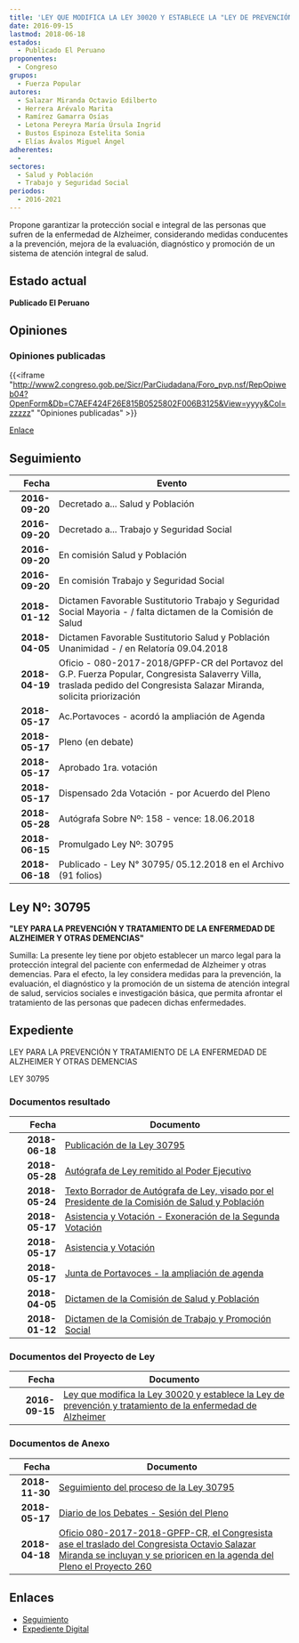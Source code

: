 ```yaml
---
title: 'LEY QUE MODIFICA LA LEY 30020 Y ESTABLECE LA "LEY DE PREVENCIÓN Y TRATAMAIENTO DE LA ENFERMEDAD DE ALZHEIMER"'
date: 2016-09-15
lastmod: 2018-06-18
estados: 
  - Publicado El Peruano
proponentes: 
  - Congreso
grupos: 
  - Fuerza Popular
autores: 
  - Salazar Miranda Octavio Edilberto
  - Herrera Arévalo Marita
  - Ramírez Gamarra Osías
  - Letona Pereyra María Úrsula Ingrid
  - Bustos Espinoza Estelita Sonia
  - Elías Ávalos Miguel Ángel
adherentes: 
  - 
sectores: 
  - Salud y Población
  - Trabajo y Seguridad Social
periodos: 
  - 2016-2021
---
```


Propone garantizar la protección social e integral de las personas que sufren de la enfermedad de Alzheimer, considerando medidas conducentes a la prevención, mejora de la evaluación, diagnóstico y promoción de un sistema de atención integral de salud.


## Estado actual

**Publicado El Peruano**

## Opiniones

### Opiniones publicadas

{{<iframe "http://www2.congreso.gob.pe/Sicr/ParCiudadana/Foro_pvp.nsf/RepOpiweb04?OpenForm&Db=C7AEF424F26E815B0525802F006B3125&View=yyyy&Col=zzzzz" "Opiniones publicadas" >}}

[Enlace](http://www2.congreso.gob.pe/Sicr/ParCiudadana/Foro_pvp.nsf/RepOpiweb04?OpenForm&Db=C7AEF424F26E815B0525802F006B3125&View=yyyy&Col=zzzzz)

## Seguimiento

| Fecha | Evento |
|------:|--------|
| **2016-09-20** | Decretado a... Salud y Población|
| **2016-09-20** | Decretado a... Trabajo y Seguridad Social|
| **2016-09-20** | En comisión Salud y Población|
| **2016-09-20** | En comisión Trabajo y Seguridad Social|
| **2018-01-12** | Dictamen Favorable Sustitutorio Trabajo y Seguridad Social Mayoria - / falta dictamen de la Comisión de Salud|
| **2018-04-05** | Dictamen Favorable Sustitutorio Salud y Población Unanimidad - / en Relatoría 09.04.2018|
| **2018-04-19** | Oficio - 080-2017-2018/GPFP-CR del Portavoz del G.P. Fuerza Popular, Congresista Salaverry Villa, traslada pedido del Congresista Salazar Miranda, solicita priorización|
| **2018-05-17** | Ac.Portavoces - acordó la ampliación de Agenda|
| **2018-05-17** | Pleno (en debate)|
| **2018-05-17** | Aprobado 1ra. votación|
| **2018-05-17** | Dispensado 2da Votación - por Acuerdo del Pleno|
| **2018-05-28** | Autógrafa Sobre Nº: 158 - vence: 18.06.2018|
| **2018-06-15** | Promulgado Ley Nº: 30795|
| **2018-06-18** | Publicado - Ley N° 30795/ 05.12.2018 en el Archivo (91 folios)|

## Ley Nº: 30795

**"LEY PARA LA PREVENCIÓN Y TRATAMIENTO DE LA ENFERMEDAD DE ALZHEIMER Y OTRAS DEMENCIAS"**

Sumilla: La presente ley tiene por objeto establecer un marco legal para la protección integral del paciente con enfermedad de Alzheimer y otras demencias. Para el efecto, la ley considera medidas para la prevención, la evaluación, el diagnóstico y la promoción de un sistema de atención integral de salud, servicios sociales e investigación básica, que permita afrontar el tratamiento de las personas que padecen dichas enfermedades.


## Expediente

LEY PARA LA PREVENCIÓN Y TRATAMIENTO DE LA ENFERMEDAD DE ALZHEIMER Y OTRAS DEMENCIAS

LEY 30795


### Documentos resultado

| Fecha | Documento |
|------:|--------|
| **2018-06-18** | [Publicación de la Ley 30795](http://www.leyes.congreso.gob.pe/Documentos/2016_2021/ADLP/Normas_Legales/30795-LEY.pdf) |
| **2018-05-28** | [Autógrafa de Ley remitido al Poder Ejecutivo](http://www.leyes.congreso.gob.pe/Documentos/2016_2021/ADLP/Texto_Aprobado/AU0026020180528.pdf) |
| **2018-05-24** | [Texto Borrador de Autógrafa de Ley, visado por el Presidente de la Comisión de Salud y Población](http://www.leyes.congreso.gob.pe/Documentos/2016_2021/Texto_Borrador_de_Autografa/BAU00260_20180524.pdf) |
| **2018-05-17** | [Asistencia y Votación - Exoneración de la Segunda Votación](http://www.leyes.congreso.gob.pe/Documentos/2016_2021/Asistencia_y_Votacion/Proyectos_de_Ley/Exoneracion_de_Segunda_Votacion/ESV00260_20180517.pdf) |
| **2018-05-17** | [Asistencia y Votación](http://www.leyes.congreso.gob.pe/Documentos/2016_2021/Asistencia_y_Votacion/Proyectos_de_Ley/AV00260_20180517.pdf) |
| **2018-05-17** | [Junta de Portavoces - la ampliación de agenda](http://www.leyes.congreso.gob.pe/Documentos/2016_2021/Acuerdos/Junta_Portavoces/AJP0026020180517.pdf) |
| **2018-04-05** | [Dictamen de la Comisión de Salud y Población](http://www.leyes.congreso.gob.pe/Documentos/2016_2021/Dictamenes/Proyectos_de_Ley/00260DC21MAY_20180405.pdf) |
| **2018-01-12** | [Dictamen de la Comisión de Trabajo y Promoción Social](http://www.leyes.congreso.gob.pe/Documentos/2016_2021/Dictamenes/Proyectos_de_Ley/0026DC22MAY20180112.PDF) |

### Documentos del Proyecto de Ley

| Fecha | Documento |
|------:|--------|
| **2016-09-15** | [Ley que modifica la Ley 30020 y establece la Ley de prevención y tratamiento de la enfermedad de Alzheimer](http://www.leyes.congreso.gob.pe/Documentos/2016_2021/Proyectos_de_Ley_y_de_Resoluciones_Legislativas/PL0026020160915..pdf) |

### Documentos de Anexo

| Fecha | Documento |
|------:|--------|
| **2018-11-30** | [Seguimiento del proceso de la Ley 30795](http://www.leyes.congreso.gob.pe/Documentos/2016_2021/Seguimiento_de_Proyectos_de_Ley/00260PL20181130.pdf) |
| **2018-05-17** | [Diario de los Debates - Sesión del Pleno](http://www.leyes.congreso.gob.pe/Documentos/2016_2021/ADLP/Diario_Debates/30795-TDD.pdf) |
| **2018-04-18** | [Oficio 080-2017-2018-GPFP-CR, el Congresista ase el traslado del Congresista Octavio Salazar Miranda se incluyan y se prioricen en la agenda del Pleno el Proyecto 260](http://www.leyes.congreso.gob.pe/Documentos/2016_2021/Oficios/Congresistas/OFICIO-080-2017-2018-G%20PFP-CR..pdf) |

## Enlaces 

- [Seguimiento](http://www2.congreso.gob.pe/Sicr/TraDocEstProc/CLProLey2016.nsf/f7fff46988ca05b1052578e100829cc7/1a00b9faced5b3870525802f006ac342?OpenDocument)
- [Expediente Digital](http://www2.congreso.gob.pehttp://www2.congreso.gob.pe/Sicr/TraDocEstProc/CLProLey2016.nsf/f7fff46988ca05b1052578e100829cc7/1a00b9faced5b3870525802f006ac342?OpenDocument&Click=05257FB7005EB655.eb71d0cf91d8294e05256cdf006b5706/$Body/0.1C6C)
